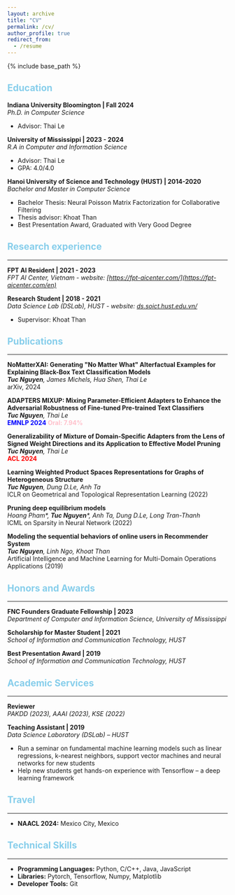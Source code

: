```yaml
---
layout: archive
title: "CV"
permalink: /cv/
author_profile: true
redirect_from:
  - /resume
---
```


{% include base_path %}

<!-- Education
====== -->
<h2 style="color:#87CEEB">Education</h2>

**Indiana University Bloomington | Fall 2024**   
*Ph.D. in Computer Science*
  * Advisor: Thai Le

**University of Mississippi | 2023 - 2024**   
*R.A in Computer and Information Science*
  * Advisor: Thai Le
  * GPA: 4.0/4.0

**Hanoi University of Science and Technology (HUST) | 2014-2020**   
*Bachelor and Master in Computer Science*
  * Bachelor Thesis: Neural Poisson Matrix Factorization for Collaborative Filtering
  * Thesis advisor: Khoat Than
  * Best Presentation Award, Graduated with Very Good Degree

<!-- Research experience
====== -->
<h2 style="color:#87CEEB">Research experience</h2>
<hr>

**FPT AI Resident | 2021 - 2023**   
*FPT AI Center, Vietnam - website: [https://fpt-aicenter.com/](https://fpt-aicenter.com/en)*

**Research Student | 2018 - 2021**   
*Data Science Lab (DSLab), HUST - website: [ds.soict.hust.edu.vn/](http://ds.soict.hust.edu.vn/)*
  * Supervisor: Khoat Than

<!-- Publications
====== -->
<h2 style="color:#87CEEB">Publications</h2>
<hr>

**NoMatterXAI: Generating "No Matter What" Alterfactual Examples for Explaining Black-Box Text Classification Models**   
*__Tuc Nguyen__,  James Michels, Hua Shen, Thai Le*   
arXiv, 2024

**ADAPTERS MIXUP: Mixing Parameter-Efficient Adapters to Enhance the Adversarial Robustness of Fine-tuned Pre-trained Text Classifiers**   
*__Tuc Nguyen__, Thai Le*   
<span style="color: blue; font-weight: bold;">EMNLP 2024</span> <span style="color: pink; font-weight: bold;">Oral: 7.94%</span>

**Generalizability of Mixture of Domain-Specific Adapters from the Lens of Signed Weight Directions and its Application to Effective Model Pruning**   
*__Tuc Nguyen__, Thai Le*   
<span style="color: red; font-weight: bold;">ACL 2024</span>

**Learning Weighted Product Spaces Representations for Graphs of Heterogeneous Structure**   
*__Tuc Nguyen__, Dung D.Le, Anh Ta*   
ICLR on Geometrical and Topological Representation Learning (2022)

**Pruning deep equilibrium models**   
*Hoang Pham\*, __Tuc Nguyen__\*, Anh Ta, Dung D.Le, Long Tran-Thanh*   
ICML on Sparsity in Neural Network (2022)

**Modeling the sequential behaviors of online users in Recommender System**   
*__Tuc Nguyen__, Linh Ngo, Khoat Than*   
Artificial Intelligence and Machine Learning for Multi-Domain Operations Applications (2019)
  
<!-- Preprints
====== -->
<!-- <h2 style="color:#87CEEB">Under Review</h2>
<hr>

**ADAPTERS MIXUP: Mixing Parameter-Efficient Adapters to Enhance the Adversarial Robustness of Fine-tuned Pre-trained Text Classifiers | 2024**   
*__Tuc Nguyen__, Thai Le* -->

  
<!-- Projects
====== -->

<!-- Honors and Awards
====== -->
<h2 style="color:#87CEEB">Honors and Awards</h2>
<hr>

**FNC Founders Graduate Fellowship | 2023**   
*Department of Computer and Information Science, University of Mississippi*   

**Scholarship for Master Student | 2021**   
*School of Information and Communication Technology, HUST* 

**Best Presentation Award | 2019**   
*School of Information and Communication Technology, HUST*   
  
<!-- Other Activities
====== -->
<h2 style="color:#87CEEB">Academic Services</h2>
<hr>

**Reviewer**   
*PAKDD (2023), AAAI (2023), KSE (2022)*

**Teaching Assistant | 2019**   
*Data Science Laboratory (DSLab) – HUST*
  * Run a seminar on fundamental machine learning models such as linear regressions, k-nearest neighbors, support vector machines and neural networks for new students
  * Help new students get hands-on experience with Tensorflow – a deep learning framework

<h2 style="color:#87CEEB">Travel</h2>
<hr>

  * **NAACL 2024:** Mexico City, Mexico

<h2 style="color:#87CEEB">Technical Skills</h2>
<hr>

  * **Programming Languages:** Python, C/C++, Java, JavaScript
  * **Libraries:** Pytorch, Tensorflow, Numpy, Matplotlib
  * **Developer Tools:** Git